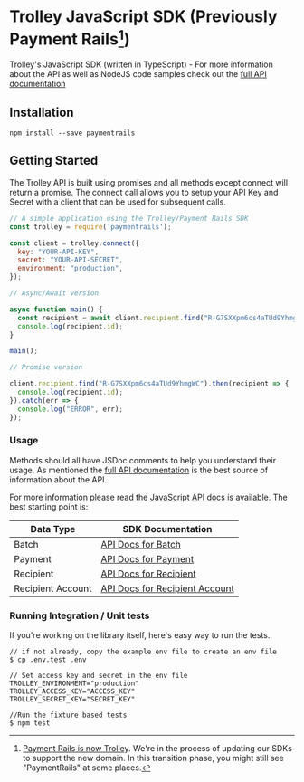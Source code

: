 # Trolley JavaScript SDK (Previously Payment Rails[^1])

Trolley's JavaScript SDK (written in TypeScript) - For more information about the API as well as NodeJS code samples check out the [full API documentation](https://docs.trolley.com)

[^1]: [Payment Rails is now Trolley](https://www.trolley.com/payment-rails-is-now-trolley-series-a). We're in the process of updating our SDKs to support the new domain. In this transition phase, you might still see "PaymentRails" at some places.

## Installation

    npm install --save paymentrails

## Getting Started

The Trolley API is built using promises and all methods except
connect will return a promise. The connect call allows you to setup
your API Key and Secret with a client that can be used for subsequent
calls.

```js
// A simple application using the Trolley/Payment Rails SDK
const trolley = require('paymentrails');

const client = trolley.connect({
  key: "YOUR-API-KEY",
  secret: "YOUR-API-SECRET",
  environment: "production",
});

// Async/Await version

async function main() {
  const recipient = await client.recipient.find("R-G7SXXpm6cs4aTUd9YhmgWC");
  console.log(recipient.id);
}

main();

// Promise version

client.recipient.find("R-G7SXXpm6cs4aTUd9YhmgWC").then(recipient => {
  console.log(recipient.id);
}).catch(err => {
  console.log("ERROR", err);
});

```

### Usage

Methods should all have JSDoc comments to help you understand their usage. As mentioned the [full API documentation](https://docs.trolley.com)
is the best source of information about the API.

For more information please read the [JavaScript API docs](https://github.com/PaymentRails/javascript-sdk/blob/master/docs/) is available. The best starting point is:

| Data Type | SDK Documentation |
| ----- | ----- |
| Batch | [API Docs for Batch](https://github.com/PaymentRails/javascript-sdk/blob/master/docs/classes/batchgateway.md) |
| Payment | [API Docs for Payment](https://github.com/PaymentRails/javascript-sdk/blob/master/docs/classes/paymentgateway.md) |
| Recipient | [API Docs for Recipient](https://github.com/PaymentRails/javascript-sdk/blob/master/docs/classes/recipientgateway.md) |
| Recipient Account | [API Docs for Recipient Account](https://github.com/PaymentRails/javascript-sdk/blob/master/docs/classes/recipientaccountgateway.md) |

### Running Integration / Unit tests

If you're working on the library itself, here's easy way to run the tests.

```
// if not already, copy the example env file to create an env file
$ cp .env.test .env

// Set access key and secret in the env file
TROLLEY_ENVIRONMENT="production"
TROLLEY_ACCESS_KEY="ACCESS_KEY"
TROLLEY_SECRET_KEY="SECRET_KEY"

//Run the fixture based tests
$ npm test
```